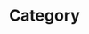 ---
title:  "Category"
layout: categories
permalink: /categories/
author_profile: true
sidebar_main: true
---